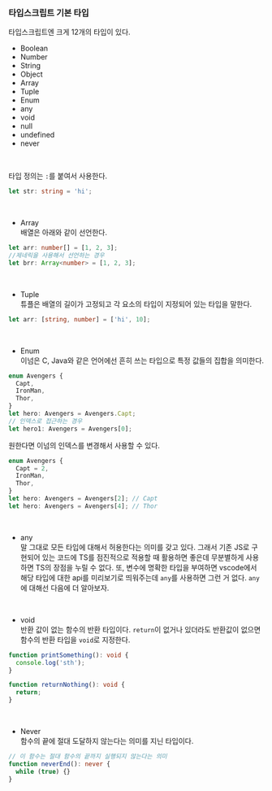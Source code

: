 ### 타입스크립트 기본 타입

타입스크립트엔 크게 12개의 타입이 있다.

- Boolean
- Number
- String
- Object
- Array
- Tuple
- Enum
- any
- void
- null
- undefined
- never

<br>

타입 정의는 `:`를 붙여서 사용한다.

```typescript
let str: string = 'hi';
```

<br>

- Array<br>
  배열은 아래와 같이 선언한다.

```typescript
let arr: number[] = [1, 2, 3];
//제네릭을 사용해서 선언하는 경우
let brr: Array<number> = [1, 2, 3];
```

<br>

- Tuple <br>
  튜플은 배열의 길이가 고정되고 각 요소의 타입이 지정되어 있는 타입을 말한다.

```typescript
let arr: [string, number] = ['hi', 10];
```

<br>

- Enum <br>
  이넘은 C, Java와 같은 언어에선 흔히 쓰는 타입으로 특정 값들의 집합을 의미한다.

```typescript
enum Avengers {
  Capt,
  IronMan,
  Thor,
}
let hero: Avengers = Avengers.Capt;
// 인덱스로 접근하는 경우
let hero1: Avengers = Avengers[0];
```

원한다면 이넘의 인덱스를 변경해서 사용할 수 있다.

```typescript
enum Avengers {
  Capt = 2,
  IronMan,
  Thor,
}
let hero: Avengers = Avengers[2]; // Capt
let hero: Avengers = Avengers[4]; // Thor
```

<br>

- any <br>
  말 그대로 모든 타입에 대해서 허용한다는 의미를 갖고 있다.
  그래서 기존 JS로 구현되어 있는 코드에 TS를 점진적으로 적용할 때 활용하면 좋은데 무분별하게 사용하면 TS의 장점을 누릴 수 없다.
  또, 변수에 명확한 타입을 부여하면 vscode에서 해당 타입에 대한 api를 미리보기로 띄워주는데 `any`를 사용하면 그런 거 없다.
  `any`에 대해선 다음에 더 알아보자.

<br>

- void <br>
  반환 값이 없는 함수의 반환 타입이다. `return`이 없거나 있더라도 반환값이 없으면 함수의 반환 타입을 `void`로 지정한다.

```typescript
function printSomething(): void {
  console.log('sth');
}

function returnNothing(): void {
  return;
}
```

<br>

- Never <br>
  함수의 끝에 절대 도달하지 않는다는 의미를 지닌 타입이다.

```typescript
// 이 함수는 절대 함수의 끝까지 실행되지 않는다는 의미
function neverEnd(): never {
  while (true) {}
}
```
